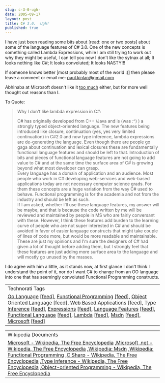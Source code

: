```yaml
---
slug: c-3-0-ugh-
date: 2005-09-17
layout: post
title: C# 3.0.  Ugh!
published: true
---
```

I have just been reading some bits about [read: one or two posts] about some of the language features of C# 3.0.  One of the new concepts is something called Lambda Expressions, while I am still trying to work out why they might be useful, I can tell you now I don't like the sytnax at all;  It looks nothing like C#;  It looks convoluted; It looks NASTY!!!<p />If someone knows better [most probably most of the world :)] then please leave a comment or email me: <a href="mailto:paul.kinlan@gmail.com">paul.kinlan@gmail.com</a><p />Abhinaba at Microsoft doesn't like it <a href="http://blogs.msdn.com/abhinaba/archive/2005/09/17/469568.aspx">too much</a> either, but for more well thought out reasons than I.<p />To Quote:<br /><blockquote>Why I don't like lambda expression in C#:<p />C# has originally developed from C++ /Java and is (was :^) ) a strongly typed object-oriented language. The new features being introduced like closure, continuation (yes, yes very limited continuation) in C#2.0 and now type inference, lambda expressions are de-generating the language. Even though there are people go gaga about continuation and lexical closures these are fundamentally functional language features and should be left to that. Introduction of bits and pieces of functional language features are not going to add value to C# and at the same time the surface area of C# is growing beyond what most developer can grasp.<br />Every language has a domain of application and an audience. Most people who work in C# developing web-services and web-based applications today are not necessary computer science grads. For them these concepts are a huge variation from the way C# used to behave. Functional programming is for the academia and not from the industry and should be left as such.<br />If I am asked, whether I'll use these language features, my answer will be maybe, and that is because the code written by me will be reviewed and maintained by people in MS who are fairly conversant with these. However, I think these features add burden to the learning curve of people who are not super interested in C# and should be avoided in favor of easier language constructs that might take couple of lines of code more, but would be more readable and maintainable.<br />These are just my opinions and I'm sure the designers of C# had given a lot of thought before adding them, but I strongly feel that these features are just adding more surface area to the language and will mostly go unused by the masses.</blockquote><p />I do agree with him a little, as it stands now, at first glance I don't think I understand the point of it, nor do I want C# to change from an OO language into one that has seemingly convoluted Functional Programming constructs.<p /><table class="TechnoratiHead TagHeader">
<tr><td>Technorati Tags</td></tr>
<tr class="Technorati"><td>
<a href="http://www.technorati.com/tag/Oo%20Language" class="Tag" rel="tag">Oo Language</a> <a href="http://feeds.technorati.com/feed/posts/tag/Oo%20Language" class="Tag">[feed]</a>, <a href="http://www.technorati.com/tag/Functional%20Programming" class="Tag" rel="tag">Functional Programming</a> <a href="http://feeds.technorati.com/feed/posts/tag/Functional%20Programming" class="Tag">[feed]</a>, <a href="http://www.technorati.com/tag/Object%20Oriented%20Language" class="Tag" rel="tag">Object Oriented Language</a> <a href="http://feeds.technorati.com/feed/posts/tag/Object%20Oriented%20Language" class="Tag">[feed]</a>, <a href="http://www.technorati.com/tag/Web%20Based%20Applications" class="Tag" rel="tag">Web Based Applications</a> <a href="http://feeds.technorati.com/feed/posts/tag/Web%20Based%20Applications" class="Tag">[feed]</a>, <a href="http://www.technorati.com/tag/Type%20Inference" class="Tag" rel="tag">Type Inference</a> <a href="http://feeds.technorati.com/feed/posts/tag/Type%20Inference" class="Tag">[feed]</a>, <a href="http://www.technorati.com/tag/Expressions" class="Tag" rel="tag">Expressions</a> <a href="http://feeds.technorati.com/feed/posts/tag/Expressions" class="Tag">[feed]</a>, <a href="http://www.technorati.com/tag/Language%20Features" class="Tag" rel="tag">Language Features</a> <a href="http://feeds.technorati.com/feed/posts/tag/Language%20Features" class="Tag">[feed]</a>, <a href="http://www.technorati.com/tag/Functional%20Language" class="Tag" rel="tag">Functional Language</a> <a href="http://feeds.technorati.com/feed/posts/tag/Functional%20Language" class="Tag">[feed]</a>, <a href="http://www.technorati.com/tag/Lambda" class="Tag" rel="tag">Lambda</a> <a href="http://feeds.technorati.com/feed/posts/tag/Lambda" class="Tag">[feed]</a>, <a href="http://www.technorati.com/tag/Msdn" class="Tag" rel="tag">Msdn</a> <a href="http://feeds.technorati.com/feed/posts/tag/Msdn" class="Tag">[feed]</a>, <a href="http://www.technorati.com/tag/Microsoft" class="Tag" rel="tag">Microsoft</a> <a href="http://feeds.technorati.com/feed/posts/tag/Microsoft" class="Tag">[feed]</a>
</td></tr>
</table><p /><table class="TechnoratiHead TagHeader">
<tr><td>Wikipedia Documents</td></tr>
<tr class="Technorati"><td>
<a href="http://en.wikipedia.org/wiki/Microsoft">Microsoft - Wikipedia, The Free Encyclopedia</a> ,<a href="http://en.wikipedia.org/wiki/Microsoft_BASIC">Microsoft .net - Wikipedia, The Free Encyclopedia</a> ,<a href="http://en.wikipedia.org/wiki/MSDN">Wikipedia: Msdn</a> ,<a href="http://en.wikipedia.org/wiki/Functional_programming">Wikipedia: Functional Programming</a> ,<a href="http://rds.yahoo.com/S=96857362/K=site%3Aen.wikipedia.org+Language+Features/v=2/XP=yws/SID=e/l=WS5/R=2/SIG=1f2mk4qej/EXP=1127048057/*-http%3A//216.109.125.130/search/cache?ei=UTF-8&amp;eo=UTF-8&amp;n=10&amp;b=1&amp;va=site%3Aen.wikipedia.org+Language+Features&amp;context=%0D%0AI+do+agree+with+him+a+little%2C+as+it+stands+now%2C+at+first+glance+I+don%27t+think+I+understand+the+point+of+it%2C+nor+do+I+want+C%23+to+change+from+an+OO+language+into+one+that+has+seemingly+convoluted+Functional+Programming+constructs.&amp;vm=r&amp;u=en.wikipedia.org/wiki/C_programming_language&amp;w=language+features&amp;d=N-xgzMp5LdSt&amp;icp=1&amp;.intl=us">C Sharp - Wikipedia, The Free Encyclopedia</a> ,<a href="http://en.wikipedia.org/wiki/Type_inference">Type Inference - Wikipedia, The Free Encyclopedia</a> ,<a href="http://en.wikipedia.org/wiki/Object_oriented">Object-oriented Programming - Wikipedia, The Free Encyclopedia</a>
</td></tr>
</table><div class="blogger-post-footer"><img class="posterous_download_image" src="https://blogger.googleusercontent.com/tracker/8109338-112696185449299522?l=www.kinlan.co.uk%2Findex.html" height="1" alt="" width="1" /></div>

